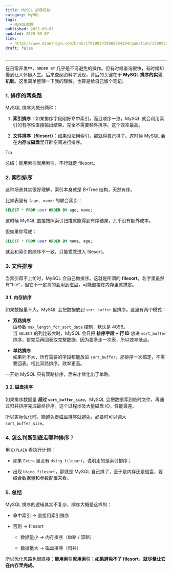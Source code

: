 ```yaml
---
title: MySQL 排序机制
category: MySQL
tags:
  - MySQL原理
published: 2025-09-07
updated: 2025-09-07
link:
  - https://www.mianshiya.com/bank/1791003439968264194/question/1780933295526146049#heading-1
draft: false
---
```

---
在日常开发中，`ORDER BY` 几乎是不可避免的操作。但有时候查询很快，有时候却慢到让人怀疑人生。后来查阅资料才发现，背后的关键在于 **MySQL 排序的实现机制**。这里简单整理一下我的理解，也算是给自己留个笔记。

### 1. 排序的两条路

MySQL 排序大概分两种：

1. **索引排序**：如果排序字段刚好命中索引，而且顺序一致，MySQL 就会利用索引的有序性直接输出结果，完全不需要额外排序。这个效率最高。
    
2. **文件排序（filesort）**：如果没法用索引，那就得自己排了。这时候 MySQL 会在**内存**或**磁盘**里开辟空间进行排序。
    

> [!tip] 
> 
> 总结：能用索引就用索引，不行就走 filesort。

### 2. 索引排序

这种场景其实很好理解，索引本身就是 B+Tree 结构，天然有序。

比如表里有 `(age, name)` 的联合索引：

```sql
SELECT * FROM user ORDER BY age, name;
```

这时候 MySQL 直接按照索引扫描就能得到有序结果，几乎没有额外成本。

但如果你写成：

```sql
SELECT * FROM user ORDER BY name, age;
```

就会和索引的顺序不一致，只能乖乖进入 filesort。

### 3. 文件排序

当索引帮不上忙时，MySQL 会自己做排序。这就是所谓的 **filesort**，名字里虽然有“file”，但它不一定真的会用到磁盘，可能直接在内存里就搞定。

#### 3.1. 内存排序

如果数据量不大，MySQL 会把数据放到 `sort_buffer` 里排序。这里有两个模式：

- **双路排序**  
    由参数 `max_length_for_sort_data` 控制，默认是 4096。  
    当 `SELECT` 的列比较大时，MySQL 会只把 **排序字段 + 行 ID** 放进 `sort_buffer` 排序，排完后再回表取完整数据。因为要多走一次表，所以效率低点。
    
- **单路排序**  
    如果列不大，所有需要的字段都能放进 `sort_buffer`，那排序一次搞定，不需要回表。相比双路排序，效率更高。
    

一开始 MySQL 只有双路排序，后来才优化出了单路。

#### 3.2. 磁盘排序

如果排序数据量 **超过 `sort_buffer_size`**，MySQL 会把数据写到临时文件，再通过归并排序完成最终排序。这个过程涉及大量磁盘 IO，性能最差。

所以实际优化时，能避免走磁盘排序就避免，必要时可以调大 `sort_buffer_size`。


### 4. 怎么判断到底走哪种排序？

用 `EXPLAIN` 看执行计划：

- 如果 `Extra` 里没有 `Using filesort`，说明走的是索引排序；
    
- 出现 `Using filesort`，那就是 MySQL 自己排了，至于是内存还是磁盘，要结合数据量和参数配置来看。
    

### 5. 总结

MySQL 排序的逻辑其实不复杂，顺序大概是这样的：

- 命中索引 → 直接用索引排序
    
- 否则 → filesort
    
    - 数据量小 → 内存排序（单路 / 双路）
        
    - 数据量大 → 磁盘排序（归并）
        

所以优化思路也很直接：**能用索引就用索引；如果避免不了 filesort，就尽量让它在内存里完成。**
